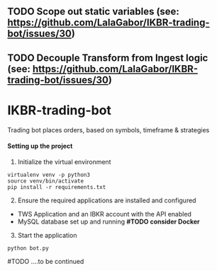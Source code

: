 ## TODO Scope out static variables (see: https://github.com/LalaGabor/IKBR-trading-bot/issues/30)
## TODO Decouple Transform from Ingest logic  (see: https://github.com/LalaGabor/IKBR-trading-bot/issues/30)
# IKBR-trading-bot
Trading bot places orders, based on symbols, timeframe &amp; strategies

#### Setting up the project

1. Initialize the virtual environment
```shell
virtualenv venv -p python3
source venv/bin/activate
pip install -r requirements.txt
```

2. Ensure the required applications are installed and configured
* TWS Application and an IBKR account with the API enabled
* MySQL database set up and running **#TODO consider Docker**

3. Start the application
```shell
python bot.py
```

#TODO
....to be continued
